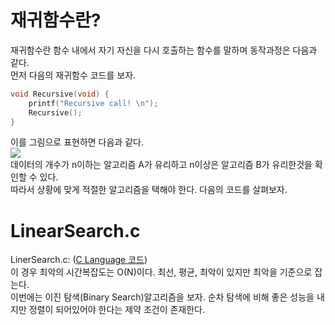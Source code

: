  # 재귀함수란?<br>
      
재귀함수란 함수 내에서 자기 자신을 다시 호출하는 함수를 말하며 동작과정은 다음과 같다.<br>
먼저 다음의 재귀함수 코드를 보자.<br>
``` C
void Recursive(void) {
    printf("Recursive call! \n");
    Recursive();
}
```
이를 그림으로 표현하면 다음과 같다.<br>
<img src = "/res/Chapter2/recursion.PNG"><br>
데이터의 개수가 n이하는 알고리즘 A가 유리하고 n이상은 알고리즘 B가 유리한것을 확인할 수 있다.<br> 
따라서 상황에 맞게 적절한 알고리즘을 택해야 한다. 다음의 코드를 살펴보자. <br>
      
# LinearSearch.c
LinerSearch.c: ([C Language 코드](/Chapter1/Example/LinearSearch.c))<br>
이 경우 최악의 시간복잡도는 O(N)이다. 최선, 평균, 최악이 있지만 최악을 기준으로 잡는다.<br>
이번에는 이진 탐색(Binary Search)알고리즘을 보자. 순차 탐색에 비해 좋은 성능을 내지만 정렬이 되어있어야 한다는
제약 조건이 존재한다.<br>


